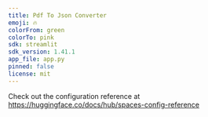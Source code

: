 ```yaml
---
title: Pdf To Json Converter
emoji: 🔥
colorFrom: green
colorTo: pink
sdk: streamlit
sdk_version: 1.41.1
app_file: app.py
pinned: false
license: mit
---
```


Check out the configuration reference at https://huggingface.co/docs/hub/spaces-config-reference
